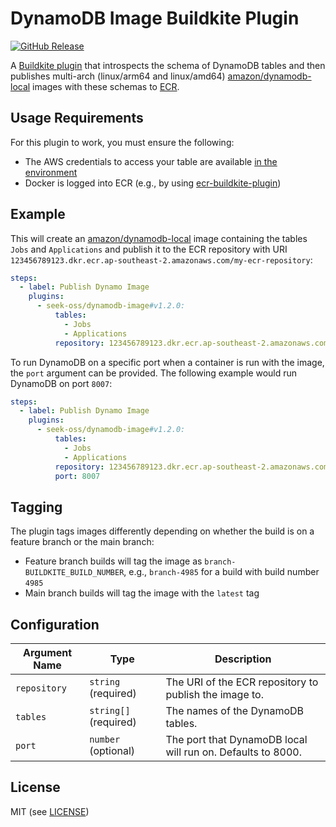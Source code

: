 # DynamoDB Image Buildkite Plugin

[![GitHub Release](https://img.shields.io/github/release/seek-oss/dynamodb-image-buildkite-plugin.svg)](https://github.com/seek-oss/dynamodb-image-buildkite-plugin/releases)

A [Buildkite plugin](https://buildkite.com/docs/agent/v3/plugins) that introspects the schema of DynamoDB tables and then publishes multi-arch (linux/arm64 and linux/amd64) [amazon/dynamodb-local](https://hub.docker.com/r/amazon/dynamodb-local) images with these schemas to [ECR](https://aws.amazon.com/ecr/).

## Usage Requirements

For this plugin to work, you must ensure the following:

- The AWS credentials to access your table are available [in the environment](https://docs.aws.amazon.com/cli/latest/userguide/cli-configure-envvars.html)
- Docker is logged into ECR (e.g., by using [ecr-buildkite-plugin](https://github.com/buildkite-plugins/ecr-buildkite-plugin/))

## Example

This will create an [amazon/dynamodb-local](https://hub.docker.com/r/amazon/dynamodb-local) image containing the tables `Jobs` and `Applications` and publish it to the ECR repository with URI `123456789123.dkr.ecr.ap-southeast-2.amazonaws.com/my-ecr-repository`:

```yml
steps:
  - label: Publish Dynamo Image
    plugins:
      - seek-oss/dynamodb-image#v1.2.0:
          tables:
            - Jobs
            - Applications
          repository: 123456789123.dkr.ecr.ap-southeast-2.amazonaws.com/my-ecr-repository
```

To run DynamoDB on a specific port when a container is run with the image, the `port` argument can be provided. The following example would run DynamoDB on port `8007`:

```yml
steps:
  - label: Publish Dynamo Image
    plugins:
      - seek-oss/dynamodb-image#v1.2.0:
          tables:
            - Jobs
            - Applications
          repository: 123456789123.dkr.ecr.ap-southeast-2.amazonaws.com/my-ecr-repository
          port: 8007
```

## Tagging

The plugin tags images differently depending on whether the build is on a feature branch or the main branch:

- Feature branch builds will tag the image as `branch-BUILDKITE_BUILD_NUMBER`, e.g., `branch-4985` for a build with build number `4985`
- Main branch builds will tag the image with the `latest` tag

## Configuration

| Argument Name | Type                  | Description                                                 |
| ------------- | --------------------- | ----------------------------------------------------------- |
| `repository`  | `string` (required)   | The URI of the ECR repository to publish the image to.      |
| `tables`      | `string[]` (required) | The names of the DynamoDB tables.                           |
| `port`        | `number` (optional)   | The port that DynamoDB local will run on. Defaults to 8000. |

## License

MIT (see [LICENSE](LICENSE))
